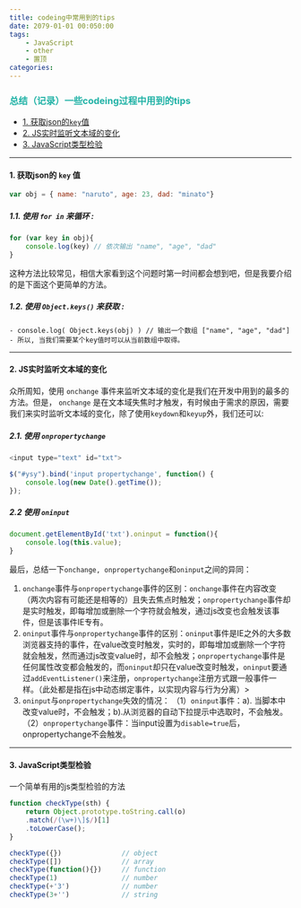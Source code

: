 ```yaml
---
title: codeing中常用到的tips
date: 2079-01-01 00:050:00
tags: 
    - JavaScript
    - other
    - 置顶
categories:
---
```


### <font color=#21b2a6>总结（记录）一些codeing过程中用到的tips</font>

- <a href="#getKey">1. 获取json的`key`值</a>
- <a href="#input">2. JS实时监听文本域的变化</a>
- <a href="#checkType">3. JavaScript类型检验</a>
---
#### <a name="getKey">1. </a>获取json的 `key` 值
```javascript
var obj = { name: "naruto", age: 23, dad: "minato"}
````
##### 1.1. 使用 `for in` 来循环 :
```javascript
for (var key in obj){
    console.log(key) // 依次输出 "name", "age", "dad"
}
```
这种方法比较常见，相信大家看到这个问题时第一时间都会想到吧，但是我要介绍的是下面这个更简单的方法。
##### 1.2. 使用 `Object.keys()` 来获取 :
```
- console.log( Object.keys(obj) ) // 输出一个数组 ["name", "age", "dad"]
- 所以, 当我们需要某个key值时可以从当前数组中取得。
```
---

#### <a name="input">2. JS实时监听文本域的变化</a>
众所周知，使用 `onchange` 事件来监听文本域的变化是我们在开发中用到的最多的方法。但是， `onchange` 是在文本域失焦时才触发，有时候由于需求的原因，需要我们来实时监听文本域的变化，除了使用`keydown`和`keyup`外，我们还可以:
##### 2.1. 使用 `onpropertychange` 
```javascript
<input type="text" id="txt">

$("#ysy").bind('input propertychange', function() {  
    console.log(new Date().getTime()); 
});
```
##### 2.2 使用 `oninput` 
```javascript
document.getElementById('txt').oninput = function(){
    console.log(this.value);
}
```
最后，总结一下`onchange, onpropertychange`和`oninput`之间的异同：
1. `onchange`事件与`onpropertychange`事件的区别：`onchange`事件在内容改变（两次内容有可能还是相等的）且失去焦点时触发；`onpropertychange`事件却是实时触发，即每增加或删除一个字符就会触发，通过js改变也会触发该事件，但是该事件IE专有。
2. `oninput`事件与`onpropertychange`事件的区别：`oninput`事件是IE之外的大多数浏览器支持的事件，在value改变时触发，实时的，即每增加或删除一个字符就会触发，然而通过js改变value时，却不会触发；`onpropertychange`事件是任何属性改变都会触发的，而`oninput`却只在value改变时触发，`oninput`要通过`addEventListener()`来注册，`onpropertychange`注册方式跟一般事件一样。（此处都是指在js中动态绑定事件，以实现内容与行为分离）>
3. `oninput`与`onpropertychange`失效的情况：  （1）`oninput`事件：a). 当脚本中改变value时，不会触发；b).从浏览器的自动下拉提示中选取时，不会触发。  （2）`onpropertychange`事件：当input设置为`disable=true`后，onpropertychange不会触发。
---

#### <a name="checkType">3. JavaScript类型检验</a>
一个简单有用的js类型检验的方法
```javascript
function checkType(sth) {
    return Object.prototype.toString.call(o)
    .match(/(\w+)\]$/)[1]
    .toLowerCase();
}

checkType({})               // object
checkType([])               // array
checkType(function(){})     // function
checkType(1)                // number
checkType(+'3')             // number
checkType(3+'')             // string
```
